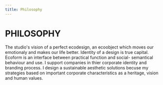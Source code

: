 ```yaml
---
title: Philosophy
---
```



# PHILOSOPHY

The studio's vision of a perfect ecodesign, an ecoobject which moves our emotionaly and makes our life better. Identity of a design is true capital. Ecoform is an interface between practical function and social- semantical behaviour and use. I support companies in thier corporate identity and branding process. I design a sustainable aesthetic solutions becuse my strategies based on important corporate characteristics as a heritage, vision and human values.

